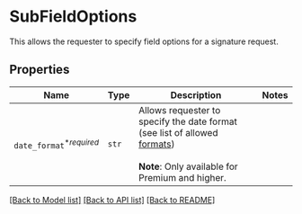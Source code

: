 # SubFieldOptions

This allows the requester to specify field options for a signature request.

## Properties

| Name | Type | Description | Notes |
| ---- | ---- | ----------- | ----- |
| `date_format`<sup>*_required_</sup> | ```str``` |  Allows requester to specify the date format (see list of allowed [formats](https://app.hellosign.com/api/reference#DateFormats))<br><br>**Note**: Only available for Premium and higher.  |  |


[[Back to Model list]](../README.md#documentation-for-models) [[Back to API list]](../README.md#documentation-for-api-endpoints) [[Back to README]](../README.md)


